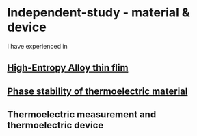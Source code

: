 # Independent-study - material & device

I have experienced in 

## [High-Entropy Alloy thin flim](https://github.com/masseraze/Independent-study-material-device/tree/main/high-entropy%20alloy%20thin%20film)


## [Phase stability of thermoelectric material](https://github.com/masseraze/Independent-study-material-device/tree/main/phase%20stability%20of%20thermoelectric%20material)


## Thermoelectric measurement and thermoelectric device
